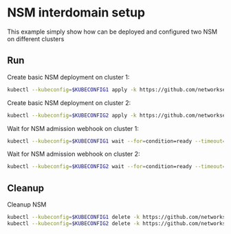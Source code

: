 # NSM interdomain setup


This example simply show how can be deployed and configured two NSM on different clusters

## Run

Create basic NSM deployment on cluster 1:

```bash
kubectl --kubeconfig=$KUBECONFIG1 apply -k https://github.com/networkservicemesh/deployments-k8s/examples/interdomain/nsm/cluster1?ref=38286a25c59be2051cac9b89b0eefaf3154b66ca
```

Create basic NSM deployment on cluster 2:

```bash
kubectl --kubeconfig=$KUBECONFIG2 apply -k https://github.com/networkservicemesh/deployments-k8s/examples/interdomain/nsm/cluster2?ref=38286a25c59be2051cac9b89b0eefaf3154b66ca
```

Wait for NSM admission webhook on cluster 1:

```bash
kubectl --kubeconfig=$KUBECONFIG1 wait --for=condition=ready --timeout=1m pod -n nsm-system -l app=admission-webhook-k8s
```

Wait for NSM admission webhook on cluster 2:

```bash
kubectl --kubeconfig=$KUBECONFIG2 wait --for=condition=ready --timeout=1m pod -n nsm-system -l app=admission-webhook-k8s
```

## Cleanup

Cleanup NSM
```bash
kubectl --kubeconfig=$KUBECONFIG1 delete -k https://github.com/networkservicemesh/deployments-k8s/examples/interdomain/nsm/cluster1?ref=38286a25c59be2051cac9b89b0eefaf3154b66ca
kubectl --kubeconfig=$KUBECONFIG2 delete -k https://github.com/networkservicemesh/deployments-k8s/examples/interdomain/nsm/cluster2?ref=38286a25c59be2051cac9b89b0eefaf3154b66ca
```
